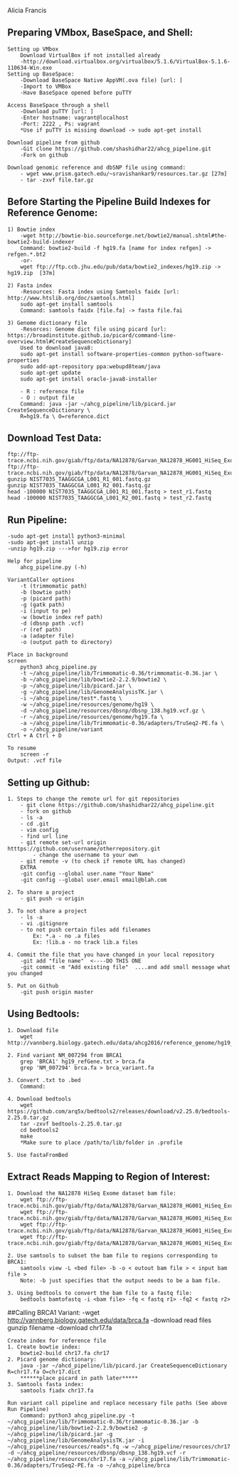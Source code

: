 Alicia Francis

## Preparing VMbox, BaseSpace, and Shell:

	Setting up VMbox
		Download VirtualBox if not installed already
		-http://download.virtualbox.org/virtualbox/5.1.6/VirtualBox-5.1.6-110634-Win.exe
	Setting up BaseSpace:
		-Download BaseSpace Native AppVM(.ova file) [url: ] 
		-Import to VMBox
		-Have BaseSpace opened before puTTY
	
	Access BaseSpace through a shell
		-Download puTTY [url: ]
		-Enter hostname: vagrant@localhost
		-Port: 2222 , Ps: vagrant
		*Use if puTTY is missing download -> sudo apt-get install

	Download pipeline from github
		-Git clone https://github.com/shashidhar22/ahcg_pipeline.git
		-Fork on github 

	Download genomic reference and dbSNP file using command:
		- wget www.prism.gatech.edu/~sravishankar9/resources.tar.gz [27m]
		- tar -zxvf file.tar.gz

## Before Starting the Pipeline Build Indexes for Reference Genome:
	
	1) Bowtie index
		-wget http://bowtie-bio.sourceforge.net/bowtie2/manual.shtml#the-bowtie2-build-indexer
		Command: bowtie2-build -f hg19.fa [name for index refgen] -> refgen.*.bt2
		-or-
		wget ftp://ftp.ccb.jhu.edu/pub/data/bowtie2_indexes/hg19.zip -> hg19.zip  [37m]

	2) Fasta index 
		-Resources: Fasta index using Samtools faidx [url: http://www.htslib.org/doc/samtools.html]
		sudo apt-get install samtools
		Command: samtools faidx [file.fa] -> fasta file.fai

	3) Genome dictionary file 
		-Resorces: Genome dict file using picard [url: https://broadinstitute.github.io/picard/command-line-overview.html#CreateSequenceDictionary]
		Used to download java8:
		sudo apt-get install software-properties-common python-software-properties
		sudo add-apt-repository ppa:webupd8team/java
		sudo apt-get update
		sudo apt-get install oracle-java8-installer

		- R : reference file
		- O : output file
		Command: java -jar ~/ahcg_pipeline/lib/picard.jar CreateSequenceDictionary \ 
		R=hg19.fa \ O=reference.dict

## Download Test Data:

	ftp://ftp-trace.ncbi.nih.gov/giab/ftp/data/NA12878/Garvan_NA12878_HG001_HiSeq_Exome/NIST7035_TAAGGCGA_L001_R1_001.fastq.gz
	ftp://ftp-trace.ncbi.nih.gov/giab/ftp/data/NA12878/Garvan_NA12878_HG001_HiSeq_Exome/NIST7035_TAAGGCGA_L001_R2_001.fastq.gz
	gunzip NIST7035_TAAGGCGA_L001_R1_001.fastq.gz
 	gunzip NIST7035_TAAGGCGA_L001_R2_001.fastq.gz
 	head -100000 NIST7035_TAAGGCGA_L001_R1_001.fastq > test_r1.fastq
 	head -100000 NIST7035_TAAGGCGA_L001_R2_001.fastq > test_r2.fastq

## Run Pipeline:
	-sudo apt-get install python3-minimal
	-sudo apt-get install unzip 
	-unzip hg19.zip --->for hg19.zip error

	Help for pipeline
		ahcg_pipeline.py (-h)
		
	VariantCaller options
		-t (trimmomatic path) 
		-b (bowtie path)
		-p (picard path)
		-g (gatk path)
		-i (input to pe)  
		-w (bowtie index ref path) 
		-d (dbsnp path .vcf)
		-r (ref path)
		-a (adapter file) 
		-o (output path to directory) 

	Place in background
	screen
		python3 ahcg_pipeline.py 
		-t ~/ahcg_pipeline/lib/Trimmomatic-0.36/trimmomatic-0.36.jar \
		-b ~/ahcg_pipeline/lib/bowtie2-2.2.9/bowtie2 \
		-p ~/ahcg_pipeline/lib/picard.jar \
		-g ~/ahcg_pipeline/lib/GenomeAnalysisTK.jar \
		-i ~/ahcg_pipeline/test*.fastq \ 
		-w ~/ahcg_pipeline/resources/genome/hg19 \
		-d ~/ahcg_pipeline/resources/dbsnp/dbsnp_138.hg19.vcf.gz \
		-r ~/ahcg_pipeline/resources/genome/hg19.fa \
		-a ~/ahcg_pipeline/lib/Trimmomatic-0.36/adapters/TruSeq2-PE.fa \
		-o ~/ahcg_pipeline/variant
	Ctrl + A Ctrl + D

	To resume
		screen -r 
	Output: .vcf file

## Setting up Github:

	1. Steps to change the remote url for git repositories
		- git clone https://github.com/shashidhar22/ahcg_pipeline.git
		- fork on github
		- ls -a
		- cd .git
		- vim config
		- find url line
		- git remote set-url origin htttps://github.com/username/otherrepository.git
			- change the username to your own
		- git remote -v (to check if remote URL has changed)
		EXTRA
		-git config --global user.name "Your Name"
		-git config --global user.email email@blah.com

	2. To share a project
		- git push -u origin 

	3. To not share a project
		- ls -a 
		- vi .gitignore 
		- to not push certain files add filenames 	
			Ex: *.a - no .a files
			Ex: !lib.a - no track lib.a files

	4. Commit the file that you have changed in your local repository
		-git add "file name"  <----DO THIS ONE
		-git commit -m "Add existing file"  ....and add small message what you changed
	
	5. Put on Github
		-git push origin master

## Using Bedtools:

	1. Download file
		wget http://vannberg.biology.gatech.edu/data/ahcg2016/reference_genome/hg19_refGene.txt

	2. Find variant NM_007294 from BRCA1
		grep 'BRCA1' hg19_refGene.txt > brca.fa 
		grep 'NM_007294' brca.fa > brca_variant.fa 

	3. Convert .txt to .bed
		Command:

	4. Download bedtools
 		wget https://github.com/arq5x/bedtools2/releases/download/v2.25.0/bedtools-2.25.0.tar.gz
 		tar -zxvf bedtools-2.25.0.tar.gz
 		cd bedtools2
 		make
	 	*Make sure to place /path/to/lib/folder in .profile 

	5. Use fastaFromBed

## Extract Reads Mapping to Region of Interest:
	1. Download the NA12878 HiSeq Exome dataset bam file:
		wget ftp://ftp-trace.ncbi.nih.gov/giab/ftp/data/NA12878/Garvan_NA12878_HG001_HiSeq_Exome/project.NIST_NIST7035_H7AP8ADXX_TAAGGCGA_1_NA12878.bwa.markDuplicates.bam	
 		wget ftp://ftp-trace.ncbi.nih.gov/giab/ftp/data/NA12878/Garvan_NA12878_HG001_HiSeq_Exome/project.NIST_NIST7035_H7AP8ADXX_TAAGGCGA_2_NA12878.bwa.markDuplicates.bam	
 		wget ftp://ftp-trace.ncbi.nih.gov/giab/ftp/data/NA12878/Garvan_NA12878_HG001_HiSeq_Exome/project.NIST_NIST7086_H7AP8ADXX_CGTACTAG_1_NA12878.bwa.markDuplicates.bam
 		wget ftp://ftp-trace.ncbi.nih.gov/giab/ftp/data/NA12878/Garvan_NA12878_HG001_HiSeq_Exome/project.NIST_NIST7086_H7AP8ADXX_CGTACTAG_2_NA12878.bwa.markDuplicates.bam 

	2. Use samtools to subset the bam file to regions corresponding to BRCA1:
		samtools view -L <bed file> -b -o < outout bam file > < input bam file >
		Note: -b just specifies that the output needs to be a bam file.

	3. Using bedtools to convert the bam file to a fastq file:
 		bedtools bamtofastq -i <bam file> -fq < fastq r1> -fq2 < fastq r2>

##Calling BRCA1 Variant:
	-wget http://vannberg.biology.gatech.edu/data/brca.fa
	-download read files
		gunzip filename
	-download chr17.fa
	
	Create index for reference file 
	1. Create bowtie index:
		bowtie2-build chr17.fa chr17
	2. Picard genome dictionary:
		java -jar ~/ahcd_pipeline/lib/picard.jar CreateSequenceDictionary R=chr17.fa O=chr17.dict
		******place picard in path later*****
	3. Samtools fasta index:
		samtools fiadx chr17.fa

	Run variant call pipeline and replace necessary file paths (See above Run Pipeline)
		Command: python3 ahcg_pipeline.py -t ~/ahcg_pipeline/lib/Trimmomatic-0.36/trimmomatic-0.36.jar -b ~/ahcg_pipeline/lib/bowtie2-2.2.9/bowtie2 -p ~/ahcg_pipeline/lib/picard.jar -g ~/ahcg_pipeline/lib/GenomeAnalysisTK.jar -i ~/ahcg_pipeline/resources/reads*.fq -w ~/ahcg_pipeline/resources/chr17 -d ~/ahcg_pipeline/resources/dbsnp/dbsnp_138.hg19.vcf -r ~/ahcg_pipeline/resources/chr17.fa -a ~/ahcg_pipeline/lib/Trimmomatic-0.36/adapters/TruSeq2-PE.fa -o ~/ahcg_pipeline/brca

